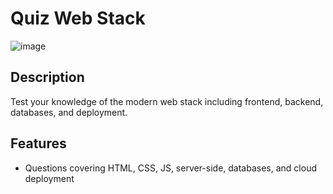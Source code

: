# Quiz Web Stack
![image](https://github.com/user-attachments/assets/ce3369c9-e32f-42c9-896f-f99097349ae3)

## Description
Test your knowledge of the modern web stack including frontend, backend, databases, and deployment.

## Features
- Questions covering HTML, CSS, JS, server-side, databases, and cloud deployment

